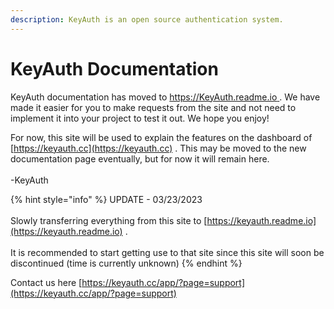 ```yaml
---
description: KeyAuth is an open source authentication system.
---
```


# KeyAuth Documentation

KeyAuth documentation has moved to [https://KeyAuth.readme.io ](https://keyauth.readme.io). We have made it easier for you to make requests from the site and not need to implement it into your project to test it out. We hope you enjoy!

For now, this site will be used to explain the features on the dashboard of [https://keyauth.cc](https://keyauth.cc) . This may be moved to the new documentation page eventually, but for now it will remain here.\
\
\-KeyAuth



{% hint style="info" %}
UPDATE - 03/23/2023\
\
Slowly transferring everything from this site to [https://keyauth.readme.io](https://keyauth.readme.io) . \
\
It is recommended to start getting use to that site since this site will soon be discontinued (time is currently unknown)
{% endhint %}

Contact us here [https://keyauth.cc/app/?page=support](https://keyauth.cc/app/?page=support)


